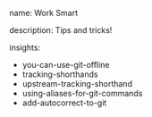 name: Work Smart  

description: Tips and tricks!

insights:
  - you-can-use-git-offline
  - tracking-shorthands
  - upstream-tracking-shorthand
  - using-aliases-for-git-commands
  - add-autocorrect-to-git

